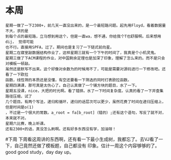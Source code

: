# 本周
    星期一做了一下2300+，前几天一直没出来的，是一个最短路问题。起先用Floyd，看着数据量不大，求的是
    到每个点的最短路，立马想到用这个，但是一直wa，想不通，你给我个T也舒服啊。后来想用dij， 觉得可能
    也不行。直接用SPFA，过了。期间也是复习了一下链式前向星。
    星期二在寝室敲数据结构作业了，这样星期三就有一个下午的时间了，我真是个小机灵鬼。
    星期三做了下ACM课程的作业，对中国剩余定理也是加深了印象，理解了怎么来的。而不是只会对模板一顿敲。
    虽然还是默写不出来。这个好像对余数为的时候用不了，可能是需要对源码进行一下修改吧。还看了一下欧拉
    函数，线性筛的本质还是没懂，有空还要看一下筛选的同时打表欧拉函数。
    星期四满课，那可真是太伤心了。自己认真做了一个铺方块的题目，水了一下。
    星期五没课，nice，大把的时光啊。看了错排。水了一下时间复杂度。认真的看了一下并查集路径压缩，试了
    几个题目。有两个写法，递归和循环，递归的话层次可以更少，虽然花费了时间在递归压缩上，但是时间是o(1)
    ，不过是一个很大的常数。a_root = fa[b_root]（错的）;还有这个语句，写反了就不对，本来就不对。
    星期六比赛，晚上听课。
    还有2300+的话，真没怎么刷啊。还有好多东西没有学，加油呀！
#下周
    下周看这周讲的东西啊，还有看一下最小生成树，我都忘了。去VJ看了一下，自己竟然还做了模板题，自己都没有
    印象。估计一周这个内容够够的了。
    good good study，day day up。
	
